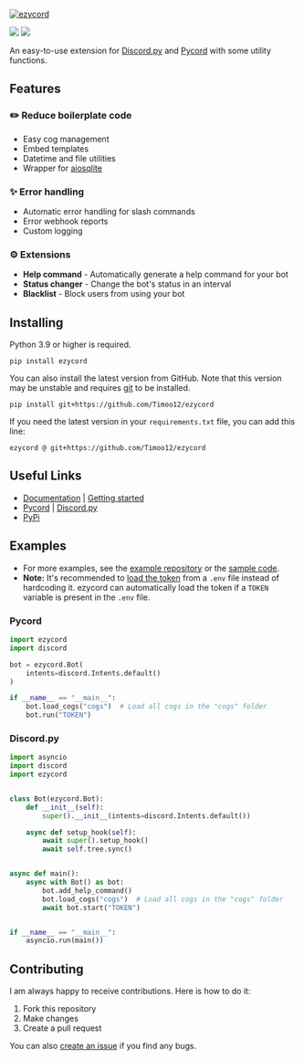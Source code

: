 [![ezycord]( https://raw.githubusercontent.com/Timoo12/ezycord/main/docs/_static/ezycord.png)](https://github.com/Timoo12/ezycord)

[![](https://img.shields.io/pypi/v/ezycord.svg?style=for-the-badge&logo=pypi&color=yellow&logoColor=white)](https://pypi.org/project/ezycord/)
[![](https://img.shields.io/pypi/l/ezycord?style=for-the-badge)](https://github.com/Timoo12/ezycord/blob/main/LICENSE)

An easy-to-use extension for [Discord.py](https://github.com/Rapptz/discord.py)
and [Pycord](https://github.com/Pycord-Development/pycord) with some utility functions.

## Features
### ✏️ Reduce boilerplate code
- Easy cog management
- Embed templates
- Datetime and file utilities
- Wrapper for [aiosqlite](https://github.com/omnilib/aiosqlite)

### ✨ Error handling
- Automatic error handling for slash commands
- Error webhook reports
- Custom logging

### ⚙️ Extensions
- **Help command** - Automatically generate a help command for your bot
- **Status changer** - Change the bot's status in an interval
- **Blacklist** - Block users from using your bot

## Installing
Python 3.9 or higher is required.
```
pip install ezycord
```
You can also install the latest version from GitHub. Note that this version may be unstable
and requires [git](https://git-scm.com/downloads) to be installed.
```
pip install git+https://github.com/Timoo12/ezycord
```
If you need the latest version in your `requirements.txt` file, you can add this line:
```
ezycord @ git+https://github.com/Timoo12/ezycord
```

## Useful Links
- [Documentation](https://ezycord.readthedocs.io/) | [Getting started](https://ezycord.readthedocs.io/en/latest/pages/getting_started.html)
- [Pycord](https://docs.pycord.dev/) | [Discord.py](https://discordpy.readthedocs.io/en/stable/)
- [PyPi](https://pypi.org/project/ezycord/)

## Examples
- For more examples, see the [example repository](https://github.com/Timoo12/ezycord-template)
or the [sample code](https://ezycord.readthedocs.io/en/latest/examples/examples.html).
- **Note:** It's recommended to [load the token](https://guide.pycord.dev/getting-started/creating-your-first-bot#protecting-tokens) from a `.env` file instead of hardcoding it.
ezycord can automatically load the token if a `TOKEN` variable is present in the `.env` file.

### Pycord
```py
import ezycord
import discord

bot = ezycord.Bot(
    intents=discord.Intents.default()
)

if __name__ == "__main__":
    bot.load_cogs("cogs")  # Load all cogs in the "cogs" folder
    bot.run("TOKEN")
```

### Discord.py
```py
import asyncio
import discord
import ezycord


class Bot(ezycord.Bot):
    def __init__(self):
        super().__init__(intents=discord.Intents.default())

    async def setup_hook(self):
        await super().setup_hook()
        await self.tree.sync()


async def main():
    async with Bot() as bot:
        bot.add_help_command()
        bot.load_cogs("cogs")  # Load all cogs in the "cogs" folder
        await bot.start("TOKEN")


if __name__ == "__main__":
    asyncio.run(main())
```

## Contributing
I am always happy to receive contributions. Here is how to do it:
1. Fork this repository
2. Make changes
3. Create a pull request

You can also [create an issue](https://github.com/Timoo12/ezycord/issues/new) if you find any bugs.
